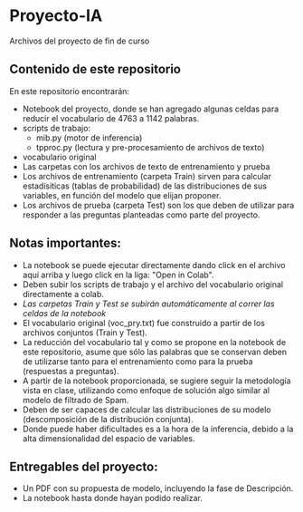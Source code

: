 # Proyecto-IA
Archivos del proyecto de fin de curso

## Contenido de este repositorio
En este repositorio encontrarán:
* Notebook del proyecto, donde se han agregado algunas celdas para reducir el vocabulario de 4763 a 1142 palabras.
* scripts de trabajo:
  - mib.py (motor de inferencia)
  - tpproc.py (lectura y pre-procesamiento de archivos de texto)
* vocabulario original
* Las carpetas con los archivos de texto de entrenamiento y prueba
* Los archivos de entrenamiento (carpeta Train) sirven para calcular estadísiticas (tablas de probabilidad) de las distribuciones de sus variables, en función del modelo que elijan proponer.
* Los archivos de prueba (carpeta Test) son los que deben de utilizar para responder a las preguntas planteadas como parte del proyecto.

## Notas importantes:
* La notebook se puede ejecutar directamente dando click en el archivo aquí arriba y luego click en la liga: "Open in Colab".
* Deben subir los scripts de trabajo y el archivo del vocabulario original directamente a colab.
* *Las carpetas Train y Test se subirán automáticamente al correr las celdas de la notebook*
* El vocabulario original (voc_pry.txt) fue construido a partir de los archivos conjuntos (Train y Test).
* La reducción del vocabulario tal y como se propone en la notebook de este repositorio, asume que sólo las palabras que se conservan deben de utilizarse tanto para el entrenamiento como para la prueba (respuestas a preguntas).
* A partir de la notebook proporcionada, se sugiere seguir la metodología vista en clase, utilizando como enfoque de solución algo similar al modelo de filtrado de Spam.
* Deben de ser capaces de calcular las distribuciones de su modelo (descomposición de la distribución conjunta). 
* Donde puede haber dificultades es a la hora de la inferencia, debido a la alta dimensionalidad del espacio de variables. 

## Entregables del proyecto:
* Un PDF con su propuesta de modelo, incluyendo la fase de Descripción.
* La notebook hasta donde hayan podido realizar.

